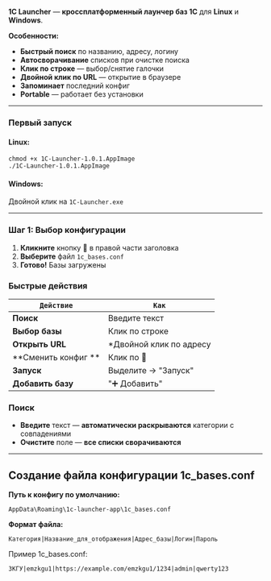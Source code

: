 **1C Launcher** — **кроссплатформенный лаунчер баз 1С** для **Linux** и **Windows**.

**Особенности:**

- **Быстрый поиск** по названию, адресу, логину
- **Автосворачивание** списков при очистке поиска
- **Клик по строке** — выбор/снятие галочки
- **Двойной клик по URL** — открытие в браузере
- **Запоминает** последний конфиг
- **Portable** — работает без установки

---
### Первый запуск

#### Linux:

```
chmod +x 1C-Launcher-1.0.1.AppImage
./1C-Launcher-1.0.1.AppImage
```

#### Windows:

Двойной клик на `1C-Launcher.exe`

---
### **Шаг 1: Выбор конфигурации**

1. **Кликните** кнопку **📁** в правой части заголовка
2. **Выберите** файл `1c_bases.conf`
3. **Готово!** Базы загружены

### **Быстрые действия**

| `Действие`            | `Как`                   |
| --------------------- | ----------------------- |
| **Поиск**             | Введите текст           |
| **Выбор базы**        | Клик по строке          |
| **Открыть URL**       | *Двойной клик по адресу |
| **Сменить конфиг   ** | Клик по  📁             |
| **Запуск**            | Выделите → "Запуск"     |
| **Добавить базу**     | "➕ Добавить"            |
### **Поиск**

- **Введите** текст — **автоматически раскрываются** категории с совпадениями
- **Очистите** поле — **все списки сворачиваются**

---
## **Создание файла конфигурации 1c_bases.conf**

**Путь к конфигу по умолчанию:**

`AppData\Roaming\1c-launcher-app\1c_bases.conf`

**Формат файла:**

```
Категория|Название_для_отображения|Адрес_базы|Логин|Пароль
```

Пример 1c_bases.conf:

```
ЗКГУ|emzkgu1|https://example.com/emzkgu1/1234|admin|qwerty123
```
